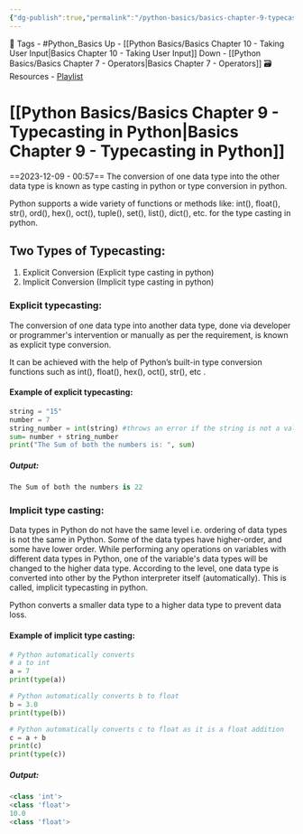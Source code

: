 ```yaml
---
{"dg-publish":true,"permalink":"/python-basics/basics-chapter-9-typecasting-in-python/"}
---
```


🧶 Tags - #Python_Basics 
Up - [[Python Basics/Basics Chapter 10 - Taking User Input\|Basics Chapter 10 - Taking User Input]]
Down - [[Python Basics/Basics Chapter 7 - Operators\|Basics Chapter 7 - Operators]]
🗃 Resources - [Playlist](https://www.youtube.com/playlist?list=PLu0W_9lII9agwh1XjRt242xIpHhPT2llg)
# [[Python Basics/Basics Chapter 9 - Typecasting in Python\|Basics Chapter 9 - Typecasting in Python]]
==2023-12-09 - 00:57==
The conversion of one data type into the other data type is known as type casting in python or type conversion in python.

Python supports a wide variety of functions or methods like: int(), float(), str(), ord(), hex(), oct(), tuple(), set(), list(), dict(), etc. for the type casting in python.

## Two Types of Typecasting:
1. Explicit Conversion (Explicit type casting in python)
2. Implicit Conversion (Implicit type casting in python)
### Explicit typecasting:
The conversion of one data type into another data type, done via developer or programmer's intervention or manually as per the requirement, is known as explicit type conversion.

It can be achieved with the help of Python’s built-in type conversion functions such as int(), float(), hex(), oct(), str(), etc .
#### Example of explicit typecasting:
```python
string = "15"
number = 7
string_number = int(string) #throws an error if the string is not a valid integer
sum= number + string_number
print("The Sum of both the numbers is: ", sum)
```
##### Output:
```python
The Sum of both the numbers is 22
```
### Implicit type casting:
Data types in Python do not have the same level i.e. ordering of data types is not the same in Python. Some of the data types have higher-order, and some have lower order.
While performing any operations on variables with different data types in Python, one of the variable's data types will be changed to the higher data type.
According to the level, one data type is converted into other by the Python interpreter itself (automatically).
This is called, implicit typecasting in python.

Python converts a smaller data type to a higher data type to prevent data loss.
#### Example of implicit type casting:
```python
# Python automatically converts
# a to int
a = 7
print(type(a))

# Python automatically converts b to float
b = 3.0
print(type(b))

# Python automatically converts c to float as it is a float addition
c = a + b
print(c)
print(type(c))
```
##### Output:
```python
<class 'int'>
<class 'float'>
10.0
<class 'float'>
```